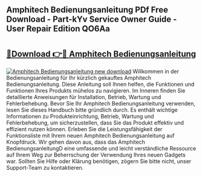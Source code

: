 ## Amphitech Bedienungsanleitung PDf Free Download - Part-kYv Service Owner Guide - User Repair Edition QO6Aa

# <h2><a href="http://df5jg8b.blite.top/?on=Amphitech+Bedienungsanleitung">🔗Download 👉🔴 Amphitech Bedienungsanleitung</a></h2>

[![Amphitech Bedienungsanleitung new download](https://i.imgur.com/lujVjoI.png)](http://df5jg8b.blite.top/?on=Amphitech+Bedienungsanleitung)
Willkommen in der Bedienungsanleitung für Ihr kürzlich gekauftes Amphitech Bedienungsanleitung. Diese Anleitung soll Ihnen helfen, die Funktionen und Funktionen Ihres Produkts mühelos zu navigieren. Im Inneren finden Sie detaillierte Anweisungen für Installation, Betrieb, Wartung und Fehlerbehebung. Bevor Sie Ihr Amphitech Bedienungsanleitung verwenden, lesen Sie dieses Handbuch bitte gründlich durch. Es enthält wichtige Informationen zu Produkteinrichtung, Betrieb, Wartung und Fehlerbehebung, um sicherzustellen, dass Sie das Produkt effektiv und effizient nutzen können. Erleben Sie die Leistungsfähigkeit der Funktionsliste mit Ihrem neuen Amphitech Bedienungsanleitung auf Knopfdruck. Wir gehen davon aus, dass das Amphitech BedienungsanleitungD eine umfassende und leicht verständliche Ressource auf Ihrem Weg zur Beherrschung der Verwendung Ihres neuen Gadgets war. Sollten Sie Hilfe oder Klärung benötigen, zögern Sie bitte nicht, unser Support-Team zu kontaktieren.
